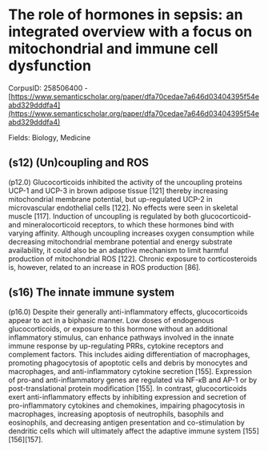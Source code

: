 # The role of hormones in sepsis: an integrated overview with a focus on mitochondrial and immune cell dysfunction

CorpusID: 258506400 - [https://www.semanticscholar.org/paper/dfa70cedae7a646d03404395f54eabd329dddfa4](https://www.semanticscholar.org/paper/dfa70cedae7a646d03404395f54eabd329dddfa4)

Fields: Biology, Medicine

## (s12) (Un)coupling and ROS
(p12.0) Glucocorticoids inhibited the activity of the uncoupling proteins UCP-1 and UCP-3 in brown adipose tissue [121] thereby increasing mitochondrial membrane potential, but up-regulated UCP-2 in microvascular endothelial cells [122]. No effects were seen in skeletal muscle [117]. Induction of uncoupling is regulated by both glucocorticoid-and mineralocorticoid receptors, to which these hormones bind with varying affinity. Although uncoupling increases oxygen consumption while decreasing mitochondrial membrane potential and energy substrate availability, it could also be an adaptive mechanism to limit harmful production of mitochondrial ROS [122]. Chronic exposure to corticosteroids is, however, related to an increase in ROS production [86].
## (s16) The innate immune system
(p16.0) Despite their generally anti-inflammatory effects, glucocorticoids appear to act in a biphasic manner. Low doses of endogenous glucocorticoids, or exposure to this hormone without an additional inflammatory stimulus, can enhance pathways involved in the innate immune response by up-regulating PRRs, cytokine receptors and complement factors. This includes aiding differentiation of macrophages, promoting phagocytosis of apoptotic cells and debris by monocytes and macrophages, and anti-inflammatory cytokine secretion [155]. Expression of pro-and anti-inflammatory genes are regulated via NF-κB and AP-1 or by post-translational protein modification [155]. In contrast, glucocorticoids exert anti-inflammatory effects by inhibiting expression and secretion of pro-inflammatory cytokines and chemokines, impairing phagocytosis in macrophages, increasing apoptosis of neutrophils, basophils and eosinophils, and decreasing antigen presentation and co-stimulation by dendritic cells which will ultimately affect the adaptive immune system [155][156][157].
